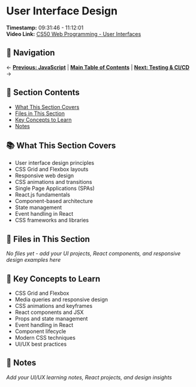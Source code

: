 # User Interface Design

**Timestamp:** 09:31:46 - 11:12:01  
**Video Link:** [CS50 Web Programming - User Interfaces](https://www.youtube.com/watch?v=vzGllw18DkA&t=34306s)

## 🧭 Navigation

← **[Previous: JavaScript](../06-javascript/README.md)** | **[Main Table of Contents](../00-introduction/README.md)** | **[Next: Testing & CI/CD](../08-testing-ci-cd/README.md)** →

## 📑 Section Contents

- [What This Section Covers](#-what-this-section-covers)
- [Files in This Section](#-files-in-this-section)
- [Key Concepts to Learn](#-key-concepts-to-learn)
- [Notes](#-notes)

## 📚 What This Section Covers

- User interface design principles
- CSS Grid and Flexbox layouts
- Responsive web design
- CSS animations and transitions
- Single Page Applications (SPAs)
- React.js fundamentals
- Component-based architecture
- State management
- Event handling in React
- CSS frameworks and libraries

## 📁 Files in This Section

_No files yet - add your UI projects, React components, and responsive design examples here_

## 🎯 Key Concepts to Learn

- CSS Grid and Flexbox
- Media queries and responsive design
- CSS animations and keyframes
- React components and JSX
- Props and state management
- Event handling in React
- Component lifecycle
- Modern CSS techniques
- UI/UX best practices

## 📝 Notes

_Add your UI/UX learning notes, React projects, and design insights_
